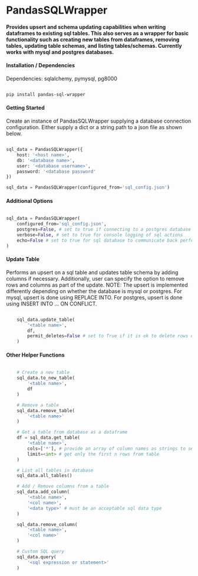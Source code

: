 <h1>PandasSQLWrapper</h1>
<h4>
    Provides upsert and schema updating capabilities when writing dataframes to existing sql tables.
    This also serves as a wrapper for basic functionality such as creating new tables from dataframes,
    removing tables, updating table schemas, and listing tables/schemas.
    Currently works with mysql and postgres databases.
</h4>

<h4>Installation / Dependencies</h4>
<p>Dependencies: sqlalchemy, pymysql, pg8000</p>

```bash

pip install pandas-sql-wrapper

```

<h4>Getting Started</h4>
<p>
    Create an instance of PandasSQLWrapper supplying a database connection configuration.
    Either supply a dict or a string path to a json file as shown below.
</p>

```python

sql_data = PandasSQLWrapper({
    host: '<host name>',
    db: '<database name>',
    user: '<database username>',
    password: '<database password'
})

sql_data = PandasSQLWrapper(configured_from='sql_config.json')

```

<h4>Additional Options</h4>

```python

sql_data = PandasSQLWrapper(
    configured_from='sql_config.json',
    postgres=False, # set to true if connecting to a postgres database
    verbose=False, # set to true for console logging of sql actions
    echo=False # set to true for sql database to communicate back performed actions
)

```

<h4>Update Table</h4>
<p>
    Performs an upsert on a sql table and updates table schema by adding columns if necessary.
    Additionally, user can specify the option to remove rows and columns as part of the update.
    NOTE: The upsert is implemented differently depending on whether the database is mysql or postgres.
    For mysql, upsert is done using REPLACE INTO. For postgres, upsert is done using INSERT INTO ... ON CONFLICT.
</p>

```python

    sql_data.update_table(
        '<table name>',
        df,
        permit_deletes=False # set to True if it is ok to delete rows or columns from sql table not found in dataframe
    )

```

<h4>Other Helper Functions</h4>

```python

    # Create a new table
    sql_data.to_new_table(
        '<table name>',
        df
    )

    # Remove a table
    sql_data.remove_table(
        '<table name>'
    )

    # Get a table from database as a dataframe
    df = sql_data.get_table(
        '<table name>',
        cols=['*'], # provide an array of column names as strings to select only the ones you want
        limit=<int> # get only the first n rows from table
    )

    # List all tables in database
    sql_data.all_tables()

    # Add / Remove columns from a table
    sql_data.add_column(
        '<table name>',
        '<col name>',
        '<data type>' # must be an acceptable sql data type
    )

    sql_data.remove_column(
        '<table name>',
        '<col name>'
    )

    # Custom SQL query
    sql_data.query(
        '<sql expression or statement>'
    )

```